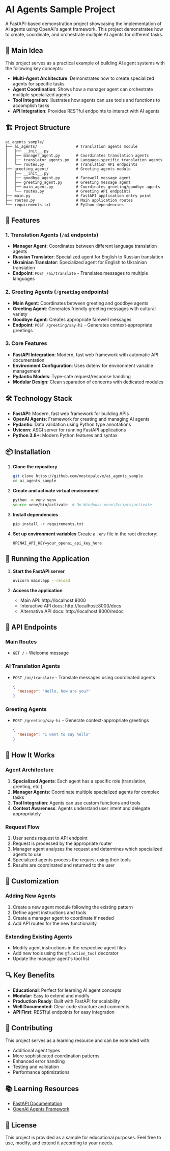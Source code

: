 # AI Agents Sample Project

A FastAPI-based demonstration project showcasing the implementation of AI agents using OpenAI's agent framework. This project demonstrates how to create, coordinate, and orchestrate multiple AI agents for different tasks.

## 🎯 Main Idea

This project serves as a practical example of building AI agent systems with the following key concepts:

- **Multi-Agent Architecture**: Demonstrates how to create specialized agents for specific tasks
- **Agent Coordination**: Shows how a manager agent can orchestrate multiple specialized agents
- **Tool Integration**: Illustrates how agents can use tools and functions to accomplish tasks
- **API Integration**: Provides RESTful endpoints to interact with AI agents

## 🏗️ Project Structure

```
ai_agents_sample/
├── ai_agents/                 # Translation agents module
│   ├── __init__.py
│   ├── manager_agent.py       # Coordinates translation agents
│   ├── translator_agents.py   # Language-specific translation agents
│   └── routes.py              # Translation API endpoints
├── greeting_agent/            # Greeting agents module
│   ├── __init__.py
│   ├── goodbye_agent.py       # Farewell message agent
│   ├── greeting_agent.py      # Greeting message agent
│   ├── main_agent.py          # Coordinates greeting/goodbye agents
│   └── routes.py              # Greeting API endpoints
├── main.py                    # FastAPI application entry point
├── routes.py                  # Main application routes
└── requirements.txt           # Python dependencies
```

## 🚀 Features

### 1. Translation Agents (`/ai` endpoints)
- **Manager Agent**: Coordinates between different language translation agents
- **Russian Translator**: Specialized agent for English to Russian translation
- **Ukrainian Translator**: Specialized agent for English to Ukrainian translation
- **Endpoint**: `POST /ai/translate` - Translates messages to multiple languages

### 2. Greeting Agents (`/greeting` endpoints)
- **Main Agent**: Coordinates between greeting and goodbye agents
- **Greeting Agent**: Generates friendly greeting messages with cultural variety
- **Goodbye Agent**: Creates appropriate farewell messages
- **Endpoint**: `POST /greeting/say-hi` - Generates context-appropriate greetings

### 3. Core Features
- **FastAPI Integration**: Modern, fast web framework with automatic API documentation
- **Environment Configuration**: Uses dotenv for environment variable management
- **Pydantic Models**: Type-safe request/response handling
- **Modular Design**: Clean separation of concerns with dedicated modules

## 🛠️ Technology Stack

- **FastAPI**: Modern, fast web framework for building APIs
- **OpenAI Agents**: Framework for creating and managing AI agents
- **Pydantic**: Data validation using Python type annotations
- **Uvicorn**: ASGI server for running FastAPI applications
- **Python 3.8+**: Modern Python features and syntax

## 📦 Installation

1. **Clone the repository**
   ```bash
   git clone https://github.com/mostopalove/ai_agents_sample
   cd ai_agents_sample
   ```

2. **Create and activate virtual environment**
   ```bash
   python -m venv venv
   source venv/bin/activate  # On Windows: venv\Scripts\activate
   ```

3. **Install dependencies**
   ```bash
   pip install -r requirements.txt
   ```

4. **Set up environment variables**
   Create a `.env` file in the root directory:
   ```env
   OPENAI_API_KEY=your_openai_api_key_here
   ```

## 🚀 Running the Application

1. **Start the FastAPI server**
   ```bash
   uvicorn main:app --reload
   ```

2. **Access the application**
   - Main API: http://localhost:8000
   - Interactive API docs: http://localhost:8000/docs
   - Alternative API docs: http://localhost:8000/redoc

## 📡 API Endpoints

### Main Routes
- `GET /` - Welcome message

### AI Translation Agents
- `POST /ai/translate` - Translate messages using coordinated agents
  ```json
  {
    "message": "Hello, how are you?"
  }
  ```

### Greeting Agents
- `POST /greeting/say-hi` - Generate context-appropriate greetings
  ```json
  {
    "message": "I want to say hello"
  }
  ```

## 🔧 How It Works

### Agent Architecture
1. **Specialized Agents**: Each agent has a specific role (translation, greeting, etc.)
2. **Manager Agents**: Coordinate multiple specialized agents for complex tasks
3. **Tool Integration**: Agents can use custom functions and tools
4. **Context Awareness**: Agents understand user intent and delegate appropriately

### Request Flow
1. User sends request to API endpoint
2. Request is processed by the appropriate router
3. Manager agent analyzes the request and determines which specialized agents to use
4. Specialized agents process the request using their tools
5. Results are coordinated and returned to the user

## 🎨 Customization

### Adding New Agents
1. Create a new agent module following the existing pattern
2. Define agent instructions and tools
3. Create a manager agent to coordinate if needed
4. Add API routes for the new functionality

### Extending Existing Agents
- Modify agent instructions in the respective agent files
- Add new tools using the `@function_tool` decorator
- Update the manager agent's tool list

## 🔍 Key Benefits

- **Educational**: Perfect for learning AI agent concepts
- **Modular**: Easy to extend and modify
- **Production Ready**: Built with FastAPI for scalability
- **Well Documented**: Clear code structure and comments
- **API First**: RESTful endpoints for easy integration

## 🤝 Contributing

This project serves as a learning resource and can be extended with:
- Additional agent types
- More sophisticated coordination patterns
- Enhanced error handling
- Testing and validation
- Performance optimizations

## 📚 Learning Resources

- [FastAPI Documentation](https://fastapi.tiangolo.com/)
- [OpenAI Agents Framework](https://github.com/openai/openai-agents-python)

## 📄 License

This project is provided as a sample for educational purposes. Feel free to use, modify, and extend it according to your needs.

